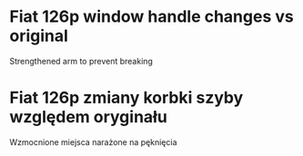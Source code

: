 # Fiat 126p window handle changes vs original
Strengthened arm to prevent breaking

# Fiat 126p zmiany korbki szyby względem oryginału
Wzmocnione miejsca narażone na pęknięcia